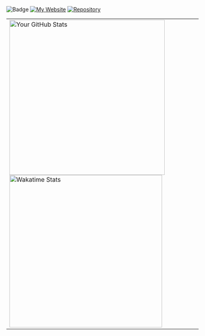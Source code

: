 <!-- last 7days-->
![Badge](https://img.shields.io/endpoint?url=https://wakapi.dev/api/compat/shields/v1/Vanity/interval:8_days&label=last%2030d&color=ff64da)
[![My Website](https://img.shields.io/badge/Portfolio-Visit-ff64da)](https://elijahao.dev)
[![Repository](https://img.shields.io/badge/GitHub-Repo-ff64da?style=flat&logo=github)](https://github.com/Elijah-AO/nes-emulator)
<table>
  <tr>
    <td>
      <a href="https://github.com/Elijah-AO/github-readme-stats">
        <img src="https://github-readme-stats-six-gray-36.vercel.app/api/wakatime?username=EliijahAO&theme=jolly&custom_title=Most%20Used%20Languages&layout=compact&langs_count=22&display_format=percent" alt="Your GitHub Stats" width="407">
      </a>
      <a href="https://wakatime.com/@EliijahAO">
        <img src="https://wakatime.com/share/@EliijahAO/2e41c222-5002-426d-a4cf-cf296b3efeb7.svg" alt="Wakatime Stats" width="400">
      </a>
    </td>
  </tr>
</table>


